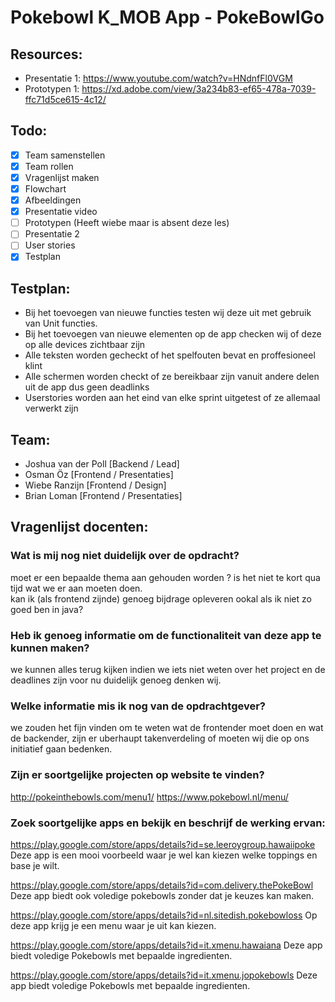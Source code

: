 # Pokebowl K_MOB App - PokeBowlGo

## Resources:
- Presentatie 1: https://www.youtube.com/watch?v=HNdnfFl0VGM
- Prototypen 1: https://xd.adobe.com/view/3a234b83-ef65-478a-7039-ffc71d5ce615-4c12/


## Todo:
- [x] Team samenstellen
- [x] Team rollen
- [x] Vragenlijst maken
- [x] Flowchart
- [x] Afbeeldingen
- [x] Presentatie video
- [ ] Prototypen (Heeft wiebe maar is absent deze les)
- [ ] Presentatie 2
- [ ] User stories
- [x] Testplan

## Testplan:
- Bij het toevoegen van nieuwe functies testen wij deze uit met gebruik van Unit functies.
- Bij het toevoegen van nieuwe elementen op de app checken wij of deze op alle devices zichtbaar zijn
- Alle teksten worden gecheckt of het spelfouten bevat en proffesioneel klint
- Alle schermen worden checkt of ze bereikbaar zijn vanuit andere delen uit de app dus geen deadlinks
- Userstories worden aan het eind van elke sprint uitgetest of ze allemaal verwerkt zijn

## Team:
- Joshua van der Poll [Backend / Lead]
- Osman Öz [Frontend / Presentaties]
- Wiebe Ranzijn [Frontend / Design]
- Brian Loman [Frontend / Presentaties]

## Vragenlijst docenten:
### Wat is mij nog niet duidelijk over de opdracht?
moet er een bepaalde thema aan gehouden worden ?
is het niet te kort qua tijd wat we er aan moeten doen.  
kan ik (als frontend zijnde) genoeg bijdrage opleveren ookal als ik niet zo goed ben in java? 
### Heb ik genoeg informatie om de functionaliteit van deze app te kunnen maken?
we kunnen alles terug kijken indien we iets niet weten over het project en de deadlines zijn voor nu duidelijk genoeg denken wij. 
### Welke informatie mis ik nog van de opdrachtgever?
we zouden het fijn vinden om te weten wat de frontender moet doen en wat de backender, zijn er uberhaupt takenverdeling of moeten wij die op ons initiatief gaan bedenken.
### Zijn er soortgelijke projecten op website te vinden?
http://pokeinthebowls.com/menu1/
https://www.pokebowl.nl/menu/
### Zoek soortgelijke apps en bekijk en beschrijf de werking ervan:
https://play.google.com/store/apps/details?id=se.leeroygroup.hawaiipoke
Deze app is een mooi voorbeeld waar je wel kan kiezen welke toppings en base je wilt.

https://play.google.com/store/apps/details?id=com.delivery.thePokeBowl
Deze app biedt ook voledige pokebowls zonder dat je keuzes kan maken.

https://play.google.com/store/apps/details?id=nl.sitedish.pokebowloss
Op deze app krijg je een menu waar je uit kan kiezen.

https://play.google.com/store/apps/details?id=it.xmenu.hawaiana
Deze app biedt voledige Pokebowls met bepaalde ingredienten.

https://play.google.com/store/apps/details?id=it.xmenu.jopokebowls
Deze app biedt voledige Pokebowls met bepaalde ingredienten.
